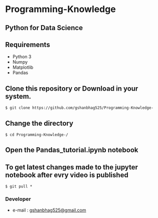 # Programming-Knowledge

## Python for Data Science

## Requirements
- Python 3
- Numpy
- Matplotlib
- Pandas

## Clone this repository or Download in your system.
`
$ git clone https://github.com/gshanbhag525/Programming-Knowledge-
`
## Change the directory
`
$ cd Programming-Knowledge-/
`
## Open the Pandas_tutorial.ipynb notebook

## To get latest changes made to the jupyter notebook after evry video is published
`
$ git pull *
`

### Developer
-   e-mail :  [gshanbhag525@gmail.com](mailto:gshanbhag525@gmail.com)
